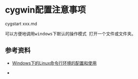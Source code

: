 # cygwin配置注意事项 #

cygstart xxx.md

<pre>
可以方便地调用windows下默认的操作模式 打开一个文件或文件夹。
</pre>



## 参考资料 ##

- [Windows下的Linux命令行环境的配置和使用](http://oldratlee.com/post/2012-12-22/stunning-cygwin)

- 